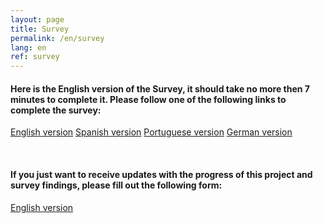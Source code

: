 ```yaml
---
layout: page
title: Survey
permalink: /en/survey
lang: en
ref: survey
---
```


#### Here is the English version of the Survey, it should take no more then 7 minutes to complete it. Please follow one of the following links to complete the survey:

[English version](http://ec2-3-17-144-2.us-east-2.compute.amazonaws.com/index.php/456854?lang=en)
[Spanish version](
http://ec2-3-17-144-2.us-east-2.compute.amazonaws.com/index.php/456854?lang=es)
[Portuguese version](
http://ec2-3-17-144-2.us-east-2.compute.amazonaws.com/index.php/456854?lang=pt-BR)
[German version](
http://ec2-3-17-144-2.us-east-2.compute.amazonaws.com/index.php/456854?lang=de)

<br>

#### If you just want to receive updates with the progress of this project and survey findings, please fill out the following form:
[English version](
http://ec2-3-17-144-2.us-east-2.compute.amazonaws.com/index.php/432173?lang=en)
